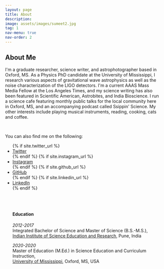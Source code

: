 ```yaml
---
layout: page
title: About 
description: 
image: assets/images/sumeet2.jpg
tag: 1
nav-menu: true
nav-order: 2
---
```


<!-- Main -->
<div id="main" class="alt" display:inline-block>

<!-- One -->
<section id="one">
        <div class="inner">

<!-- Content -->
<h2 id="content">About Me</h2>
<p><span class="image right"><img src="{% link assets/images/twitter_dp.jpg %}" alt="" /></span>I'm a graduate researcher, science writer, and astrophotographer based in Oxford, MS. As a Physics PhD candidate at the University of Mississippi, I research various aspects of gravitational wave astrophysics as well as the noise characterization of the LIGO detectors. I'm a current AAAS Mass Media Fellow at the Los Angeles Times, and my science writing has also been featured in Scientific American, Astrobites, and India Bioscience. I run a science cafe featuring monthly public talks for the local community here in Oxford, MS, and an accompanying podcast called Ssippin' Science. My other interests include playing musical instruments, reading, cooking, cats and coffee.</p>
<br>

You can also find me on the following:

 <footer id="footer">
                <div class="inner">
                        <ul class="icons">
                                {% if site.twitter_url %}
                                <li><a href="{{ site.twitter_url }}" class="icon alt fa-twitter" target="_blank"><span class="label">Twitter</span></a></li>
                                {% endif %}
                                {% if site.instagram_url %}
                                <li><a href="{{ site.instagram_url }}" class="icon alt fa-instagram" target="_blank"><span class="label">Instagram</span></a></li>
                                {% endif %}
                                {% if site.github_url %}
                                <li><a href="{{ site.github_url }}" class="icon alt fa-github" target="_blank"><span class="label">GitHub</span></a></li>
                                {% endif %}
                                {% if site.linkedin_url %}
                                <li><a href="{{ site.linkedin_url }}" class="icon alt fa-linkedin" target="_blank"><span class="label">LinkedIn</span></a></li>
                                {% endif %}

<br><br>
<h4> Education </h4>

<i>2012-2017</i><br>
Integrated Bachelor of Science and Master of Science (B.S.-M.S.), <br>
<a href="https://www.iiserpune.ac.in/" target="_blank" rel="noopener noreferrer">Indian Institute of Science Education and Research</a>, Pune, India

<i>2020-2020</i><br>
Master of Education (M.Ed.) in Science Education and Curriculum Instruction, <br>
<a href="https://education.olemiss.edu/" target="_blank" rel="noopener noreferrer">University of Mississippi</a>, Oxford, MS, USA

